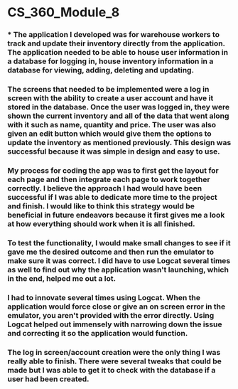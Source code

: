 # CS_360_Module_8

### * The application I developed was for warehouse workers to track and update their inventory directly from the application. The application needed to be able to house user information in a database for logging in, house inventory information in a database for viewing, adding, deleting and updating.

### The screens that needed to be implemented were a log in screen with the ability to create a user account and have it stored in the database. Once the user was logged in, they were shown the current inventory and all of the data that went along with it such as name, quantity and price. The user was also given an edit button which would give them the options to update the inventory as mentioned previously. This design was successful because it was simple in design and easy to use.

### My process for coding the app was to first get the layout for each page and then integrate each page to work together correctly. I believe the approach I had would have been successful if I was able to dedicate more time to the project and finish. I would like to think this strategy would be beneficial in future endeavors because it first gives me a look at how everything should work when it is all finished.

### To test the functionality, I would make small changes to see if it gave me the desired outcome and then run the emulator to make sure it was correct. I did have to use Logcat several times as well to find out why the application wasn't launching, which in the end, helped me out a lot.

### I had to innovate several times using Logcat. When the application would force close or give an on screen error in the emulator, you aren't provided with the error directly. Using Logcat helped out immensely with narrowing down the issue and correcting it so the application would function.

### The log in screen/account creation were the only thing I was really able to finish. There were several tweaks that could be made but I was able to get it to check with the database if a user had been created.
